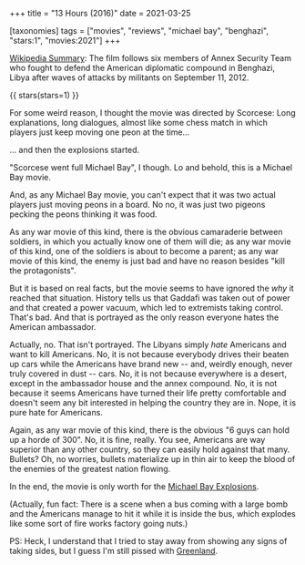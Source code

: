 +++
title = "13 Hours (2016)"
date = 2021-03-25

[taxonomies]
tags = ["movies", "reviews", "michael bay", "benghazi", "stars:1", "movies:2021"]
+++

[Wikipedia Summary](https://en.wikipedia.org/wiki/13_Hours:_The_Secret_Soldiers_of_Benghazi):
The film follows six members of Annex Security Team who fought to defend the
American diplomatic compound in Benghazi, Libya after waves of attacks by
militants on September 11, 2012.

<!-- more -->

{{ stars(stars=1) }}

For some weird reason, I thought the movie was directed by Scorcese: Long
explanations, long dialogues, almost like some chess match in which players just
keep moving one peon at the time...

... and then the explosions started.

"Scorcese went full Michael Bay", I though. Lo and behold, this is a Michael Bay
movie.

And, as any Michael Bay movie, you can't expect that it was two actual players
just moving peons in a board. No no, it was just two pigeons pecking the peons
thinking it was food.

As any war movie of this kind, there is the obvious camaraderie between
soldiers, in which you actually know one of them will die; as any war movie of
this kind, one of the soldiers is about to become a parent; as any war movie of
this kind, the enemy is just bad and have no reason besides "kill the
protagonists".

But it is based on real facts, but the movie seems to have ignored the *why* it
reached that situation. History tells us that Gaddafi was taken out of power and
that created a power vacuum, which led to extremists taking control. That's
bad. And that is portrayed as the only reason everyone hates the American
ambassador.

Actually, no. That isn't portrayed. The Libyans simply *hate* Americans and
want to kill Americans. No, it is not because everybody drives their beaten up
cars while the Americans have brand new -- and, weirdly enough, never truly
covered in dust -- cars. No, it is not because everywhere is a desert, except in
the ambassador house and the annex compound. No, it is not because it seems
Americans have turned their life pretty comfortable and doesn't seem any bit
interested in helping the country they are in. Nope, it is pure hate for
Americans.

Again, as any war movie of this kind, there is the obvious "6 guys can hold up a
horde of 300". No, it is fine, really. You see, Americans are way superior than
any other country, so they can easily hold against that many. Bullets? Oh, no
worries, bullets materialize up in thin air to keep the blood of the enemies of
the greatest nation flowing.

In the end, the movie is only worth for the [Michael Bay
Explosions](https://www.youtube.com/watch?v=v7ssUivM-eM). 

(Actually, fun fact: There is a scene when a bus coming with a large bomb and
the Americans manage to hit it while it is inside the bus, which explodes like
some sort of fire works factory going nuts.)

PS: Heck, I understand that I tried to stay away from showing any signs of
taking sides, but I guess I'm still pissed with
[Greenland](@/reviews/movies/greenland.md).
